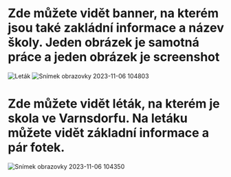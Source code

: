 # Zde můžete vidět banner, na kterém jsou také zakládní informace a název školy. Jeden obrázek je samotná práce a jeden obrázek je screenshot
![Leták](https://github.com/JosefRosa/MUL/assets/76937639/a5f092b5-6f58-4c74-8317-707ff4dec17e) ![Snímek obrazovky 2023-11-06 104803](https://github.com/JosefRosa/MUL/assets/76937639/98adb780-d370-4336-8ef2-68bac5d9a6eb)
# Zde můžete vidět léták, na kterém je skola ve Varnsdorfu. Na letáku můžete vidět základní informace a pár fotek.
![Snímek obrazovky 2023-11-06 104350](https://github.com/JosefRosa/MUL/assets/76937639/b3473d59-724a-4530-bbcf-)

